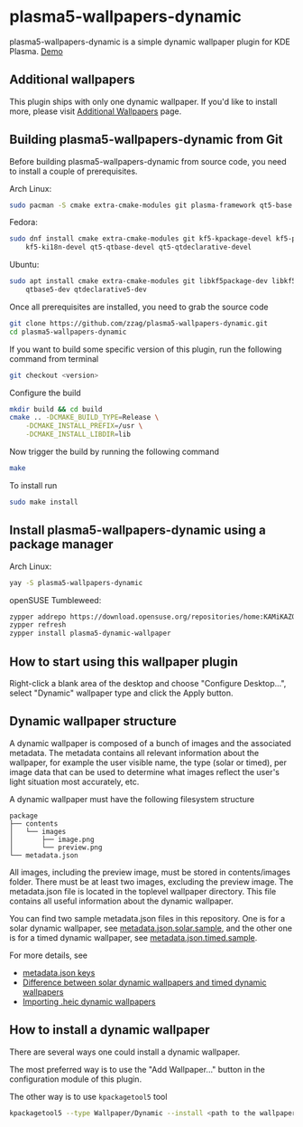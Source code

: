# plasma5-wallpapers-dynamic

plasma5-wallpapers-dynamic is a simple dynamic wallpaper plugin for KDE Plasma.
[Demo](https://www.youtube.com/watch?v=UIMM6DpEpqA)


## Additional wallpapers

This plugin ships with only one dynamic wallpaper. If you'd like to install more,
please visit [Additional Wallpapers](https://github.com/zzag/plasma5-wallpapers-dynamic/wiki/Additional-Wallpapers)
page.


## Building plasma5-wallpapers-dynamic from Git

Before building plasma5-wallpapers-dynamic from source code, you need to install
a couple of prerequisites.

Arch Linux:

```sh
sudo pacman -S cmake extra-cmake-modules git plasma-framework qt5-base qt5-declarative
```

Fedora:

```sh
sudo dnf install cmake extra-cmake-modules git kf5-kpackage-devel kf5-plasma-devel \
    kf5-ki18n-devel qt5-qtbase-devel qt5-qtdeclarative-devel
```

Ubuntu:

```sh
sudo apt install cmake extra-cmake-modules git libkf5package-dev libkf5plasma-dev \
    qtbase5-dev qtdeclarative5-dev
```

Once all prerequisites are installed, you need to grab the source code

```sh
git clone https://github.com/zzag/plasma5-wallpapers-dynamic.git
cd plasma5-wallpapers-dynamic
```

If you want to build some specific version of this plugin, run the following command
from terminal

```sh
git checkout <version>
```

Configure the build

```sh
mkdir build && cd build
cmake .. -DCMAKE_BUILD_TYPE=Release \
    -DCMAKE_INSTALL_PREFIX=/usr \
    -DCMAKE_INSTALL_LIBDIR=lib
```

Now trigger the build by running the following command

```sh
make
```

To install run

```sh
sudo make install
```


## Install plasma5-wallpapers-dynamic using a package manager

Arch Linux:

```sh
yay -S plasma5-wallpapers-dynamic
```

openSUSE Tumbleweed:

```sh
zypper addrepo https://download.opensuse.org/repositories/home:KAMiKAZOW:KDE/openSUSE_Tumbleweed/home:KAMiKAZOW:KDE.repo
zypper refresh
zypper install plasma5-dynamic-wallpaper
```


## How to start using this wallpaper plugin

Right-click a blank area of the desktop and choose "Configure Desktop...", select
"Dynamic" wallpaper type and click the Apply button.


## Dynamic wallpaper structure

A dynamic wallpaper is composed of a bunch of images and the associated metadata.
The metadata contains all relevant information about the wallpaper, for example
the user visible name, the type (solar or timed), per image data that can be used
to determine what images reflect the user's light situation most accurately, etc.

A dynamic wallpaper must have the following filesystem structure

```
package
├── contents
│   └── images
│       ├── image.png
│       └── preview.png
└── metadata.json
```

All images, including the preview image, must be stored in contents/images folder.
There must be at least two images, excluding the preview image. The metadata.json
file is located in the toplevel wallpaper directory. This file contains all useful
information about the dynamic wallpaper.

You can find two sample metadata.json files in this repository. One is for a solar
dynamic wallpaper, see [metadata.json.solar.sample](metadata.json.solar.sample),
and the other one is for a timed dynamic wallpaper, see [metadata.json.timed.sample](metadata.json.timed.sample).

For more details, see
* [metadata.json keys](https://github.com/zzag/plasma5-wallpapers-dynamic/wiki/metadata.json-keys)
* [Difference between solar dynamic wallpapers and timed dynamic wallpapers](https://github.com/zzag/plasma5-wallpapers-dynamic/wiki/Difference-between-solar-dynamic-wallpapers-and-timed-dynamic-wallpapers)
* [Importing .heic dynamic wallpapers](https://github.com/zzag/plasma5-wallpapers-dynamic/wiki/Importing-.heic-dynamic-wallpapers)


## How to install a dynamic wallpaper

There are several ways one could install a dynamic wallpaper.

The most preferred way is to use the "Add Wallpaper..." button in the configuration
module of this plugin.

The other way is to use `kpackagetool5` tool

```sh
kpackagetool5 --type Wallpaper/Dynamic --install <path to the wallpaper>
```
